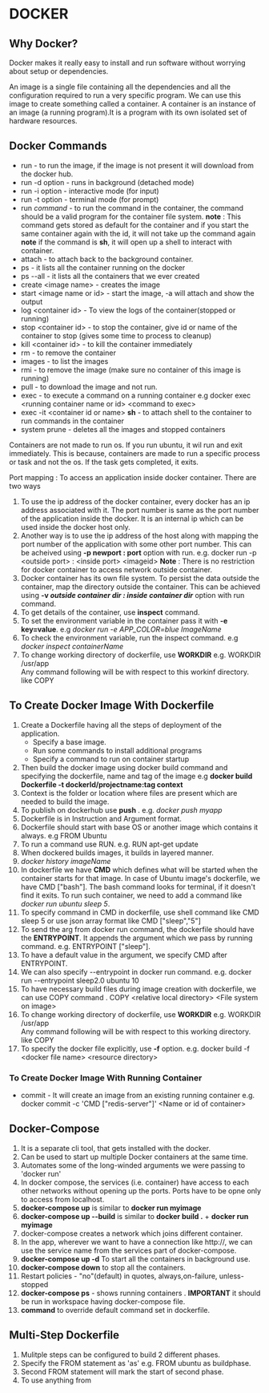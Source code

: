 
# DOCKER
## Why Docker?
Docker makes it really easy to install and run software without worrying about setup or dependencies.

An image is a single file containing all the dependencies and all the configuration required to run a very specific program. We can use this image to create something called a container.
A container is an instance of an image (a running program).It is a program with its own isolated set of hardware resources.

## Docker Commands

- run - to run the image, if the image is not present it will download from the docker hub.
- run -d option - runs in background (detached mode)
- run -i option - interactive mode (for input)
- run -t option - terminal mode (for prompt)
- run *command* - to run the command in the container, the command should be a valid program for the container file system. 
**note** : This command gets stored as default for the container and if you start the same container again with the id, it will not take up the command again
**note** if the command is **sh**, it will open up a shell to interact with container.
- attach - to attach back to the background container.
- ps - it lists all the container running on the docker
- ps --all - it lists all the containers that we ever created
- create &lt;image name> - creates the image
- start &lt;image name or id> - start the image, -a will attach and show the output
- log &lt;container id> - To view the logs of the container(stopped or running)
- stop &lt;container id> - to stop the container, give id or name of the container to stop (gives some time to process to cleanup)
- kill &lt;container id> - to kill the container immediately
- rm - to remove the container
- images - to list the images
- rmi - to remove the image (make sure no container of this image is running)
- pull - to download the image and not run.
- exec - to execute a command on a running container e.g docker exec &lt;running container name or id> &lt;command to exec>
- exec -it &lt;container id or name&gt; **sh** - to attach shell to the container to run commands in the container
- system prune - deletes all the images and stopped containers

Containers are not made to run os. If you run ubuntu, it wil run and exit immediately. This is because, containers are made to run a specific process or task and not the os. If the task gets completed, it exits.

Port mapping : To access an application inside docker container. There are two ways
1. To use the ip address of the docker container, every docker has an ip address associated with it. The port number is same as the port number of the application inside the docker. It is an internal ip which can be used inside the docker host only.
2. Another way is to use the ip address of the host along with mapping the port number of the application with some other port number. This can be acheived using **-p newport : port** option with run.
e.g. docker run -p &lt;outside port&gt; : &lt;inside port&gt; &lt;imageid&gt;
**Note** : There is no restriction for docker container to access network outside container.
3. Docker container has its own file system. To persist the data outside the container, map the directory outside the container. This can be achieved using **-v *outside container dir : inside container dir*** option with run command.
4. To get details of the container, use **inspect** command.
5. To set the environment variable in the container pass it with **-e key=value**. e.g *docker run -e APP_COLOR=blue ImageName*
6. To check the environment variable, run the inspect command. e.g *docker inspect containerName*
7. To change working directory of dockerfile, use **WORKDIR** <file system inside container> e.g. WORKDIR /usr/app <br/>
Any command following will be with respect to this workinf directory. like COPY

## To Create Docker Image With Dockerfile
1. Create a Dockerfile having all the steps of deployment of the application.
    - Specify a base image.
    - Run some commands to install additional programs
    - Specify a command to run on container startup
2. Then build the docker image using docker build command and specifying the dockerfile, name and tag of the image e.g **docker build Dockerfile -t dockerId/projectname:tag context**
3. Context is the folder or location where files are present which are needed to build the image.
3. To publish on dockerhub use **push** . e.g. *docker push myapp*
4. Dockerfile is in Instruction and Argument format. 
5. Dockerfile should start with base OS or another image which contains it always. e.g FROM Ubuntu
6. To run a command use RUN. e.g. RUN apt-get update
7. When dockered builds images, it builds in layered manner.
8. *docker history imageName*
9. In dockerfile we have **CMD** which defines what will be started when the container starts for that image. In case of Ubuntu image's dockerfile, we have CMD ["bash"]. The bash command looks for terminal, if it doesn't find it exits. To run such container, we need to add a command like *docker run ubuntu sleep 5*.
10. To specify command in CMD in dockerfile, use shell command like CMD sleep 5 or use json array format like CMD ["sleep","5"]
11. To send the arg from docker run command, the dockerfile should have the **ENTRYPOINT**. It appends the argument which we pass by running command. e.g. ENTRYPOINT ["sleep"].
12. To have a default value in the argument, we specify CMD after ENTRYPOINT.
13. We can also specify --entrypoint in docker run command. e.g. docker run --entrypoint sleep2.0 ubuntu 10
14. To have necessary build files during image creation with dockerfile, we can use COPY command . COPY &lt;relative local directory&gt; &lt;File system on image&gt;
15. To change working directory of dockerfile, use **WORKDIR** <file system inside container> e.g. WORKDIR /usr/app <br/>
Any command following will be with respect to this working directory. like COPY
16. To specify the docker file explicitly, use **-f** option.
e.g. docker build -f &lt;docker file name&gt; &lt;resource directory&gt;

### To Create Docker Image With Running Container
- commit - It will create an image from an existing running container
e.g. docker commit -c 'CMD ["redis-server"]' &lt;Name or id of container&gt;

## Docker-Compose
1. It is a separate cli tool, that gets installed with the docker.
2. Can be used to start up multiple Docker containers at the same time.
3. Automates some of the long-winded arguments we were passing to 'docker run'
4. In docker compose, the services (i.e. container) have access to each other networks without opening up the ports. Ports have to be opne only to access from localhost.
5. **docker-compose up** is similar to **docker run myimage**
6. **docker-compose up --build** is similar to **docker build .** + **docker run myimage**
7. docker-compose creates a network which joins different container.
8. In the app, wherever we want to have a connection like http://, we can use the service name from the services part of docker-compose.
9. **docker-compose up -d** To start all the containers in background use.
10. **docker-compose down** to stop all the containers.
11. Restart policies - "no"(default) in quotes, always,on-failure, unless-stopped
12. **docker-compose ps** - shows running containers . **IMPORTANT** it should be run in workspace having docker-compose file.
13. **command** to override default command set in dockerfile.

## Multi-Step Dockerfile
1. Mulitple steps can be configured to build 2 different phases.
2. Specify the FROM statement as 'as' e.g. FROM ubuntu as buildphase.
3. Second FROM statement will mark the start of second phase.
4. To use anything from 